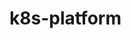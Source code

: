 <!--
 * @Author: sunjingwen21 91141561+sunjingwen21@users.noreply.github.com
 * @Date: 2024-07-10 18:01:46
 * @LastEditors: sunjingwen21 91141561+sunjingwen21@users.noreply.github.com
 * @LastEditTime: 2024-07-10 18:02:03
 * @FilePath: \k8s_manage_plateform\README.md
 * @Description: 这是默认设置,请设置`customMade`, 打开koroFileHeader查看配置 进行设置: https://github.com/OBKoro1/koro1FileHeader/wiki/%E9%85%8D%E7%BD%AE
-->
# k8s-platform
